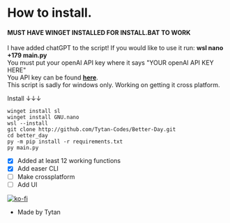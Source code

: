 # How to install.
#### MUST HAVE WINGET INSTALLED FOR INSTALL.BAT TO WORK
I have added chatGPT to the script! If you would like to use it run: __wsl nano +179 main.py__ <br />
You must put your openAI API key where it says "YOUR openAI API KEY HERE" <br />
You API key can be found __[here](https://beta.openai.com/account/api-keys)__. <br />
This script is sadly for windows only. Working on getting it cross platform.  <br />




Install ↓↓↓


```
winget install sl
winget install GNU.nano
wsl --install
git clone http://github.com/Tytan-Codes/Better-Day.git
cd better_day
py -m pip install -r requirements.txt
py main.py
```

- [x] Added at least 12 working functions
- [x] Add easer CLI
- [ ] Make crossplatform 
- [ ] Add UI

[![ko-fi](https://ko-fi.com/img/githubbutton_sm.svg)](https://ko-fi.com/U7U4HIRHW)

- Made by Tytan
